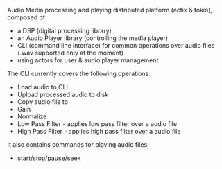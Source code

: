 Audio Media processing and playing distributed platform (actix & tokio), composed of:
- a DSP (digital processing library)
- an Audio Player library (controlling the media player)
- CLI (command line interface) for common operations over audio files (.wav supported only at the moment)
- using actors for user & audio player management 

The CLI currently covers the following operations:
- Load audio to CLI
- Upload processed audio to disk
- Copy audio file to
- Gain
- Normalize
- Low Pass Filter - applies low pass filter over a audio file
- High Pass Filter - applies high pass filter over a audio file

It also contains commands for playing audio files:
 - start/stop/pause/seek
